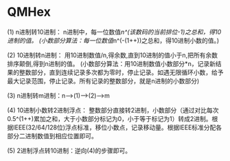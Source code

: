 # QMHex

(1)	n进制转10进制：
n进制中，每一位数值*n^(该数码的当前排位-1)之总和，得10进制的值。
(小数部分算法：每一位数值*n^(-(1++))之总和，得10进制小数的值。)

(2)	10进制转n进制：
用10进制数值/n,得余数,直到10进制的值小于n,把所有余数排序颠倒,得到n进制的值。
(小数部分算法：用10进制数值小数部分*n，记录新结果的整数部分，直到连续记录多次都为零时，停止记录。如遇无限循环小数，给予最大记录范围，停止记录。所有记录的整数部分，就是n进制的小数部分)

(3)	n进制转m进制：n-->(1)-->(2)-->m

(4)	10进制小数转2进制浮点：
整数部分直接转2进制，小数部分（通过对比每次0.5^(1++)累加之和，大于小数部分标记为0，小于等于标记为1）转成2进制。根据IEEE(32/64/128位)浮点标准，移位小数点，记录移动量。根据IEEE标准分配各部分二进制数值到相应位置即可。

(5)	2进制浮点转10进制：逆向(4)的步骤即可。
